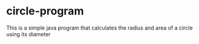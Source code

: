 
# circle-program
This is a simple java program that calculates the radius and area of a circle using its diameter 
